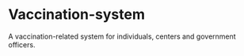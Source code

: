 # Vaccination-system
 A vaccination-related system for individuals, centers and government officers.
